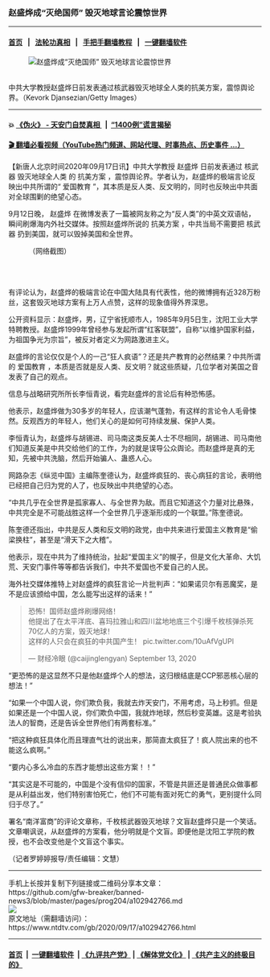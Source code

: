 ### 赵盛烨成“灭绝国师” 毁灭地球言论震惊世界
------------------------

#### [首页](https://github.com/gfw-breaker/banned-news3/blob/master/README.md) &nbsp;&nbsp;|&nbsp;&nbsp; [法轮功真相](https://github.com/begood0513/basic/blob/master/README.md)  &nbsp;&nbsp;|&nbsp;&nbsp; [手把手翻墙教程](https://github.com/gfw-breaker/guides/wiki)  &nbsp;&nbsp;|&nbsp;&nbsp; [一键翻墙软件](https://github.com/gfw-breaker/nogfw/blob/master/README.md)  



<div><div class="featured_image">
 <figure>
  <img alt="赵盛烨成“灭绝国师” 毁灭地球言论震惊世界" src="https://i.ntdtv.com/assets/uploads/2020/09/GettyImages-90216874-800x450.jpg"/>
 </figure><br/>
 <span class="caption">
  中共大学教授赵盛烨日前发表通过核武器毁灭地球全人类的抗美方案，震惊舆论界。（Kevork Djansezian/Getty Images）
 </span>
</div>
</div><hr/>

#### 💥 [《伪火》 - 天安门自焚真相 ](http://158.247.195.190:10000/videos/blog/weihuo.html)&nbsp; |&nbsp; [“1400例”谎言揭秘  ](http://158.247.195.190:10000/videos/blog/jiexi1400.html)

#### [ 🎬  翻墙必看视频（YouTube热门频道、网站代理、时事热点、历史事件 ...）](https://github.com/gfw-breaker/links/blob/master/banned.md)

<div><div class="post_content" itemprop="articleBody">
 <p>
  【新唐人北京时间2020年09月17日讯】中共大学教授
  <ok href="https://www.ntdtv.com/gb/赵盛烨.htm">
   赵盛烨
  </ok>
  日前发表通过
  <ok href="https://www.ntdtv.com/gb/核武器.htm">
   核武器
  </ok>
  <ok href="https://www.ntdtv.com/gb/毁灭地球全人类.htm">
   毁灭地球全人类
  </ok>
  的
  <ok href="https://www.ntdtv.com/gb/抗美方案.htm">
   抗美方案
  </ok>
  ，震惊舆论界。学者认为，赵盛烨的极端言论反映出中共所谓的“
  <ok href="https://www.ntdtv.com/gb/爱国教育.htm">
   爱国教育
  </ok>
  ”，其本质是反人类、反文明的，同时也反映出中共面对全球围剿的绝望心态。
 </p>
 <p>
  9月12日晚，
  <ok href="https://www.ntdtv.com/gb/赵盛烨.htm">
   赵盛烨
  </ok>
  在微博发表了一篇被网友称之为“反人类”的中英文双语帖，瞬间刷爆海内外社交媒体。按照赵盛烨所说的
  <ok href="https://www.ntdtv.com/gb/抗美方案.htm">
   抗美方案
  </ok>
  ，中共当局不需要把
  <ok href="https://www.ntdtv.com/gb/核武器.htm">
   核武器
  </ok>
  扔到美国，就可以毁掉美国和全世界。
 </p>
 <figure class="wp-caption alignnone" id="attachment_102942767" style="width: 600px">
  <img alt="" class="size-medium wp-image-102942767" src="https://i.ntdtv.com/assets/uploads/2020/09/ef8f3c7a2c9912ffb2f6627d247d2fa8-600x1022.jpg">
   <br/><figcaption class="wp-caption-text">
    （网络截图）
   </figcaption><br/>
  </img>
 </figure><br/>
 <p>
  有评论认为，赵盛烨的极端言论在中国大陆具有代表性，他的微博拥有近328万粉丝，这套毁灭地球方案有上万人点赞，这样的现象值得外界深思。
 </p>
 <p>
  公开资料显示：赵盛烨，男，辽宁省抚顺市人，1985年9月5日生，沈阳工业大学特聘教授。赵盛烨1999年曾经参与发起所谓“红客联盟”，自称“以维护国家利益，为祖国争光为宗旨”，被反对者定义为网路激进主义。
 </p>
 <p>
  赵盛烨的言论仅仅是个人的一己“狂人疯语”？还是共产教育的必然结果？中共所谓的
  <ok href="https://www.ntdtv.com/gb/爱国教育.htm">
   爱国教育
  </ok>
  ，本质是否就是反人类、反文明？就这些质疑，几位学者对美国之音发表了自己的观点。
 </p>
 <p>
  信息与战略研究所所长李恒青说，看完赵盛烨的言论后有种恐怖感。
 </p>
 <p>
  他表示，赵盛烨做为30多岁的年轻人，应该潮气蓬勃，有这样的言论令人毛骨悚然。反观西方的年轻人，他们关心的是如何可持续发展、保护人类。
 </p>
 <p>
  李恒青认为，赵盛烨与胡锡进、司马南这类反美人士不尽相同，胡锡进、司马南他们知道反美是中共交给他们的工作，为的就是误导公众舆论。而赵盛烨是真的无知，先被中共洗脑，然后开始骗人、蛊惑人心。
 </p>
 <p>
  网路杂志《纵览中国》主编陈奎德认为，赵盛烨疯狂的、丧心病狂的言论，表明他已经把自己归为党的人了，也反映出中共绝望的心态。
 </p>
 <p>
  “中共几乎在全世界是孤家寡人、与全世界为敌。而且它知道这个力量对比悬殊，中共完全是不可能战胜这样一个全世界几乎逐渐形成的一个联盟。”陈奎德说。
 </p>
 <p>
  陈奎德还指出，中共是反人类和反文明的政党，由中共来进行爱国主义教育是“偷梁换柱”，甚至是“滑天下之大稽”。
 </p>
 <p>
  他表示，现在中共为了维持统治，扯起“爱国主义”的幌子，但是文化大革命、大饥荒、天安门事件等等都告诉我们，中共不爱国也不爱自己的人民。
 </p>
 <p>
  海外社交媒体推特上对赵盛烨的疯狂言论一片批判声：“如果诺贝尔有恶魔奖，是不是应该颁给中国，怎么能写出这样的话来！”
 </p>
 <blockquote class="twitter-tweet">
  <p dir="ltr" lang="zh">
   恐怖！国师赵盛烨刷爆网络！
   <br/>
   他提出了在太平洋底、喜玛拉雅山和四川盆地地底三个引爆千枚核弹杀死70亿人的方案，毁灭地球！
   <br/>
   这样的人只会在疯狂的中共国产生！
   <ok href="https://t.co/10uAfVgUPl">
    pic.twitter.com/10uAfVgUPl
   </ok>
  </p>
  <p>
   — 财经冷眼 (@caijinglengyan)
   <ok href="https://twitter.com/caijinglengyan/status/1304964815304101893?ref_src=twsrc%5Etfw">
    September 13, 2020
   </ok>
  </p>
 </blockquote>
 <p>
  <script async="" charset="utf-8" src="https://platform.twitter.com/widgets.js">
  </script>
 </p>
 <p>
 </p>
 <p>
  “更恐怖的是这显然不只是他赵盛烨个人的想法，这归根结底是CCP邪恶核心层的想法！”
 </p>
 <p>
  “如果一个中国人说，你们欺负我，我就去炸天安门，不用考虑，马上秒抓。但是如果还是一个中国人说，你们欺负中国，我就炸地球，然后秒变英雄。这是考验执法人的智商，还是告诉全世界他们有两套标准。”
 </p>
 <p>
  “把这种疯狂具体化而且理直气壮的说出来，那简直太疯狂了！疯人院出来的也不能这么疯啊。”
 </p>
 <p>
  “要内心多么冷血的东西才能想出这些方案！！”
 </p>
 <p>
  “其实这是不可能的，中国是个没有信仰的国家，不管是共匪还是普通民众做事都是从利益出发，他们特别害怕死亡，他们不可能有面对死亡的勇气，更别提什么同归于尽了。”
 </p>
 <p>
  署名“南洋富商”的评论文章称，千枚核武器毁灭地球？文盲赵盛烨只是一个笑话。文章嘲讽说，从赵盛烨的方案看，他分明就是个文盲。即便他是沈阳工学院的教授，也不会改变他是个文盲这个事实。
 </p>
 <p>
  （记者罗婷婷报导/责任编辑：文慧）
 </p>
 <div class="single_ad">
 </div>
</div>
</div>
<hr/>
手机上长按并复制下列链接或二维码分享本文章：<br/>
https://github.com/gfw-breaker/banned-news3/blob/master/pages/prog204/a102942766.md <br/>
<a href='https://github.com/gfw-breaker/banned-news3/blob/master/pages/prog204/a102942766.md'><img src='https://github.com/gfw-breaker/banned-news3/blob/master/pages/prog204/a102942766.md.png'/></a> <br/>
原文地址（需翻墙访问）：https://www.ntdtv.com/gb/2020/09/17/a102942766.html


------------------------
#### [首页](https://github.com/gfw-breaker/banned-news3/blob/master/README.md) &nbsp;|&nbsp; [一键翻墙软件](https://github.com/gfw-breaker/nogfw/blob/master/README.md) &nbsp;| [《九评共产党》](https://github.com/gfw-breaker/9ping.md/blob/master/README.md#九评之一评共产党是什么) | [《解体党文化》](https://github.com/gfw-breaker/jtdwh.md/blob/master/README.md) | [《共产主义的终极目的》](https://github.com/gfw-breaker/gczydzjmd.md/blob/master/README.md)


<img src='http://gfw-breaker.win/banned-news3/pages/prog204/a102942766.md' width='0px' height='0px'/>